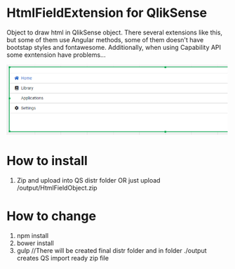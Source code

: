 # HtmlFieldExtension for QlikSense
Object to draw html in QlikSense object. There several extensions like this, but some of them use Angular methods, some of them doesn't have bootstap styles and fontawesome. Additionally, when using Capability API some exntension have problems...

![](screenshot.PNG)

# How to install 
1. Zip and upload into QS distr folder OR just upload /output/HtmlFieldObject.zip

# How to change
1. npm install
2. bower install 
3. gulp //There will be created final distr folder and in folder ./output creates QS import ready zip file

